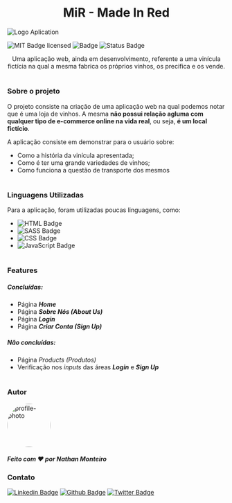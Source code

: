 **<h1 align="center">MiR - Made In Red</h1>**

![Logo Aplication](https://user-images.githubusercontent.com/87106760/196168992-16ce5a0f-66f4-4140-92ed-b39100c52cc2.png)

<!-- ![Logo](/MiR/assets/midia/others/screenshot.png) -->
<!-- <hr> -->

![MIT Badge licensed](https://img.shields.io/badge/license-MIT-informational)
![Badge](https://img.shields.io/badge/lançamento-Outubro-blue)
![Status Badge](https://img.shields.io/badge/status-em_desenvolvimento-green)

<p align="center">Uma aplicação web, ainda em desenvolvimento, referente a uma vinícula fictícia na qual a mesma fabrica os próprios vinhos, os precifica e os vende.</p>

#
### **Sobre o projeto**
O projeto consiste na criação de uma aplicação web na qual podemos notar que é uma loja de vinhos. A mesma <strong>não possui relação agluma com qualquer tipo de e-commerce online na vida real</strong>, ou seja, <strong>é um local fictício</strong>.

A aplicação consiste em demonstrar para o usuário sobre:

* Como a história da vinícula apresentada;
* Como é ter uma grande variedades de vinhos;
* Como funciona a questão de transporte dos mesmos

#
### **Linguagens Utilizadas**

Para a aplicação, foram utilizadas poucas linguagens, como:

-  ![HTML Badge](https://img.shields.io/badge/HTML-orange)
-  ![SASS Badge](https://img.shields.io/badge/SASS-ff69b4)
-  ![CSS Badge](https://img.shields.io/badge/CSS-blue)
-  ![JavaScript Badge](https://img.shields.io/badge/JavaScript-yellow)
<!-- [MIT licensed](./LICENSE). -->
#
### **Features**
##### **Concluídas:**

* Página <i><strong>Home</strong></i>
* Página <i><strong>Sobre Nós (About Us)</strong></i>
* Página <i><strong>Login</strong></i>
* Página <i><strong>Criar Conta (Sign Up)</strong></i>

##### **Não concluídas:**
* Página <i>Products (Produtos)</i>
* Verificação nos <i>inputs</i> das áreas <i><strong>Login</strong></i> e <i><strong>Sign Up</strong></i>
#
### **Autor**
<img style="border-radius: 100%" src="https://avatars.githubusercontent.com/u/87106760?s=400&u=a4fcaf45e79daf73720315436d4e598560012ff5&v=4" width="100px;" alt="profile-photo"/>

##### Feito com ❤️ por Nathan Monteiro

### **Contato**

[![Linkedin Badge](https://img.shields.io/badge/-LinkedIn-blue?style=flat-square&logo=Linkedin&logoColor=white&link=https://www.linkedin.com/in/fagnerpsantos/)](https://www.linkedin.com/in/nathan-monteiro/)
[![Github Badge](https://img.shields.io/badge/-Github-000?style=flat-square&logo=Github&logoColor=white&link=https://github.com/fagnerpsantos)](https://github.com/nathanmontt)
[![Twitter Badge](https://img.shields.io/badge/-Twitter-1ca0f1?style=flat-square&labelColor=1ca0f1&logo=twitter&logoColor=white&link=https://twitter.com/fagnerpsantos)](https://twitter.com/nathanmontt)

#
